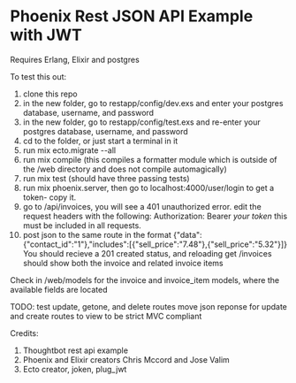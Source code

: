 # Phoenix Rest JSON API Example with JWT

Requires Erlang, Elixir and postgres

To test this out:

1. clone this repo
2. in the new folder, go to restapp/config/dev.exs and enter your postgres database, username, and password
3. in the new folder, go to restapp/config/test.exs and re-enter your postgres database, username, and password
4. cd to the folder, or just start a terminal in it
5. run mix ecto.migrate --all
6. run mix compile (this compiles a formatter module which is outside of the /web directory and does not compile automagically)
7. run mix test (should have three passing tests)
8. run mix phoenix.server, then go to localhost:4000/user/login to get a token- copy it. 
9. go to /api/invoices, you will see a 401 unauthorized error.  edit the request headers with the following:
Authorization: Bearer *your token*
this must be included in all requests.
10. post json to the same route in the format {"data":{"contact_id":"1"},"includes":[{"sell_price":"7.48"},{"sell_price":"5.32"}]} 
You should recieve a 201 created status, and reloading get /invoices should show both the invoice and related invoice items

Check in /web/models for the invoice and invoice_item models, where the available fields are located


TODO:
test update, getone, and delete routes
move json reponse for update and create routes to view to be strict MVC compliant


Credits:
1. Thoughtbot rest api example
2. Phoenix and Elixir creators Chris Mccord and Jose Valim
3. Ecto creator, joken, plug_jwt